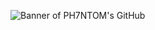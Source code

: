 ![Banner of PH7NTOM's GitHub](https://github.com/user-attachments/assets/b29c9a64-8ca0-4b96-9bfa-4c675151e26d)
